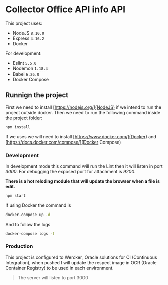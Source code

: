 # Collector Office API info API

This project uses:

- NodeJS `8.10.0`
- Express `4.16.2`
- Docker

For development: 

- Eslint `5.5.0`
- Nodemon `1.18.4`
- Babel `6.26.0`
- Docker Compose

## Runnign the project 

First we need to install [https://nodejs.org/](NodeJS) if we intend to run the project outside docker.
Then we need to run the following command inside the project folder:

```cmd
npm install
```

If we uses we will need to install [https://www.docker.com/](Docker) and [https://docs.docker.com/compose/](Docker Compose)

### Development

In development mode this command will run the Lint then it will listen in port *3000*.
For debugging the exposed port for attachment is *9200*.

**There is a hot reloding module that will update the browser when a file is edit.**

```cmd
npm start
```

If using Docker the command is

```cmd
docker-compose up -d
```

And to follow the logs

```cmd
docker-compose logs -f
```

### Production

This project is configured to Wercker, Oracle solutions for CI (Continuous Integration), when pushed I will update the respect image in OCR (Oracle Container Registry) to be used in each environment.

> The server will listen to port 3000 
